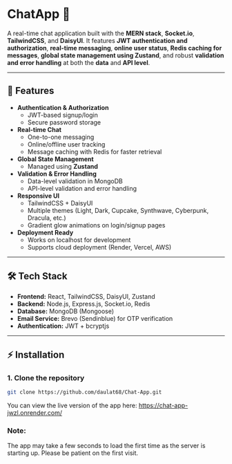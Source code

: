 # ChatApp 🚀

A real-time chat application built with the **MERN stack**, **Socket.io**, **TailwindCSS**, and **DaisyUI**. It features **JWT authentication and authorization**, **real-time messaging**, **online user status**, **Redis caching for messages**, **global state management using Zustand**, and robust **validation and error handling** at both the **data** and **API level**.  

---

## 🌟 Features

- **Authentication & Authorization**
  - JWT-based signup/login
  - Secure password storage
- **Real-time Chat**
  - One-to-one messaging
  - Online/offline user tracking
  - Message caching with Redis for faster retrieval
- **Global State Management**
  - Managed using **Zustand**
- **Validation & Error Handling**
  - Data-level validation in MongoDB
  - API-level validation and error handling
- **Responsive UI**
  - TailwindCSS + DaisyUI
  - Multiple themes (Light, Dark, Cupcake, Synthwave, Cyberpunk, Dracula, etc.)
  - Gradient glow animations on login/signup pages
- **Deployment Ready**
  - Works on localhost for development
  - Supports cloud deployment (Render, Vercel, AWS)

---

## 🛠️ Tech Stack

- **Frontend:** React, TailwindCSS, DaisyUI, Zustand  
- **Backend:** Node.js, Express.js, Socket.io, Redis  
- **Database:** MongoDB (Mongoose)  
- **Email Service:** Brevo (Sendinblue) for OTP verification  
- **Authentication:** JWT + bcryptjs  

---

## ⚡ Installation

### 1. Clone the repository
```bash
git clone https://github.com/daulat68/Chat-App.git
```

You can view the live version of the app here: 
https://chat-app-jwzl.onrender.com/

###    Note:
The app may take a few seconds to load the first time as the server is starting up. Please be patient on the first visit.